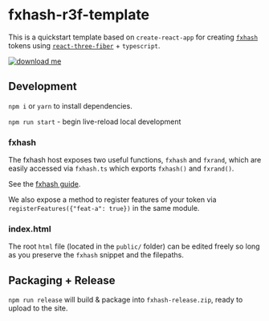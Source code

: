 # fxhash-r3f-template

This is a quickstart template based on `create-react-app` for creating [`fxhash`](https://www.fxhash.xyz) tokens using [`react-three-fiber`](https://github.com/pmndrs/react-three-fiber) + `typescript`.

[![download me](https://user-images.githubusercontent.com/5009316/142333930-565052ab-a860-4081-b6b5-3c174e5a17a9.png)](https://user-images.githubusercontent.com/5009316/142333930-565052ab-a860-4081-b6b5-3c174e5a17a9.png?raw=true "Download")


## Development

`npm i` or `yarn` to install dependencies.

`npm run start` - begin live-reload local development

### fxhash

The fxhash host exposes two useful functions, `fxhash` and `fxrand`, which are easily accessed via `fxhash.ts` which exports `fxhash()` and `fxrand()`.

See the [fxhash guide](https://www.fxhash.xyz/articles/guide-mint-generative-token).

We also expose a method to register features of your token via `registerFeatures({"feat-a": true})` in the same module.

### index.html

The root `html` file (located in the `public/` folder) can be edited freely so long as you preserve the `fxhash` snippet and the filepaths.

## Packaging + Release

`npm run release` will build & package into `fxhash-release.zip`, ready to upload to the site.
